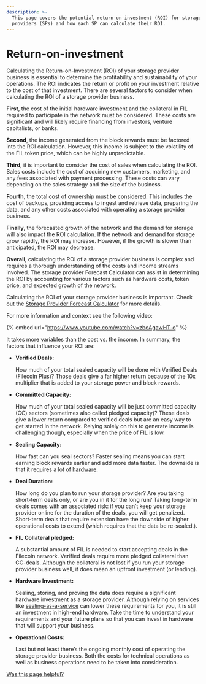 ```yaml
---
description: >-
  This page covers the potential return-on-investment (ROI) for storage
  providers (SPs) and how each SP can calculate their ROI.
---
```


# Return-on-investment

Calculating the Return-on-Investment (ROI) of your storage provider business is essential to determine the profitability and sustainability of your operations. The ROI indicates the return or profit on your investment relative to the cost of that investment. There are several factors to consider when calculating the ROI of a storage provider business.

**First**, the cost of the initial hardware investment and the collateral in FIL required to participate in the network must be considered. These costs are significant and will likely require financing from investors, venture capitalists, or banks.

**Second**, the income generated from the block rewards must be factored into the ROI calculation. However, this income is subject to the volatility of the FIL token price, which can be highly unpredictable.

**Third**, it is important to consider the cost of sales when calculating the ROI. Sales costs include the cost of acquiring new customers, marketing, and any fees associated with payment processing. These costs can vary depending on the sales strategy and the size of the business.

**Fourth**, the total cost of ownership must be considered. This includes the cost of backups, providing access to ingest and retrieve data, preparing the data, and any other costs associated with operating a storage provider business.

**Finally**, the forecasted growth of the network and the demand for storage will also impact the ROI calculation. If the network and demand for storage grow rapidly, the ROI may increase. However, if the growth is slower than anticipated, the ROI may decrease.

**Overall**, calculating the ROI of a storage provider business is complex and requires a thorough understanding of the costs and income streams involved. The storage provider Forecast Calculator can assist in determining the ROI by accounting for various factors such as hardware costs, token price, and expected growth of the network.

Calculating the ROI of your storage provider business is important. Check out the [Storage Provider Forecast Calculator](https://calc.filecoin.eu/) for more details.

For more information and context see the following video:

{% embed url="https://www.youtube.com/watch?v=zboAgawHT-o" %}

It takes more variables than the cost vs. the income. In summary, the factors that influence your ROI are:

*   **Verified Deals:**

    How much of your total sealed capacity will be done with Verified Deals (Filecoin Plus)? Those deals give a far higher return because of the 10x multiplier that is added to your storage power and block rewards.
*   **Committed Capacity:**

    How much of your total sealed capacity will be just committed capacity (CC) sectors (sometimes also called pledged capacity)? These deals give a lower return compared to verified deals but are an easy way to get started in the network. Relying solely on this to generate income is challenging though, especially when the price of FIL is low.
*   **Sealing Capacity:**

    How fast can you seal sectors? Faster sealing means you can start earning block rewards earlier and add more data faster. The downside is that it requires a lot of [hardware](../infrastructure/reference-architectures.md).
*   **Deal Duration:**

    How long do you plan to run your storage provider? Are you taking short-term deals only, or are you in it for the long run? Taking long-term deals comes with an associated risk: if you can’t keep your storage provider online for the duration of the deals, you will get penalized. Short-term deals that require extension have the downside of higher operational costs to extend (which requires that the data be re-sealed.).
*   **FIL Collateral pledged:**

    A substantial amount of FIL is needed to start accepting deals in the Filecoin network. Verified deals require more pledged collateral than CC-deals. Although the collateral is not lost if you run your storage provider business well, it does mean an upfront investment (or lending).
*   **Hardware Investment:**

    Sealing, storing, and proving the data does require a significant hardware investment as a storage provider. Although relying on services like [sealing-as-a-service](../architecture/sealing-as-a-service.md) can lower these requirements for you, it is still an investment in high-end hardware. Take the time to understand your requirements and your future plans so that you can invest in hardware that will support your business.
*   **Operational Costs:**

    Last but not least there’s the ongoing monthly cost of operating the storage provider business. Both the costs for technical operations as well as business operations need to be taken into consideration.



[Was this page helpful?](https://airtable.com/apppq4inOe4gmSSlk/pagoZHC2i1iqgphgl/form?prefill\_Page+URL=https://docs.filecoin.io/storage-providers/filecoin-deals/return-on-investment)
